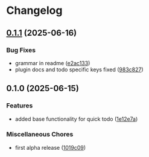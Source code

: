 # Changelog

## [0.1.1](https://github.com/SyedAsimShah1/quick-todo.nvim/compare/v0.1.0...v0.1.1) (2025-06-16)

### Bug Fixes

- grammar in readme ([e2ac133](https://github.com/SyedAsimShah1/quick-todo.nvim/commit/e2ac133553e5d84c85ce4b28d1627c3520843573))
- plugin docs and todo specific keys fixed ([983c827](https://github.com/SyedAsimShah1/quick-todo.nvim/commit/983c8276dc7e59bc995601666669cf8a5f570b7c))

## 0.1.0 (2025-06-15)

### Features

- added base functionality for quick todo ([1e12e7a](https://github.com/SyedAsimShah1/quick-todo.nvim/commit/1e12e7a4f2848e0586b1d331bd372396a8db58fa))

### Miscellaneous Chores

- first alpha release ([1019c09](https://github.com/SyedAsimShah1/quick-todo.nvim/commit/1019c09df9e89902915a538f733e725b9cb60171))
